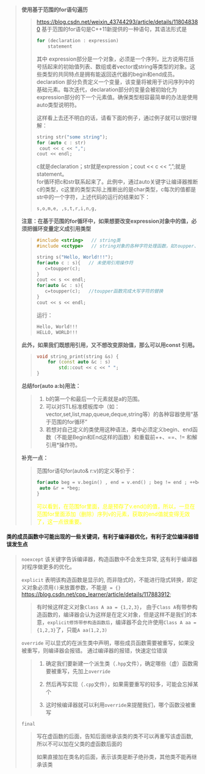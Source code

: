 > **使用基于范围的for语句遍历**
>> <https://blog.csdn.net/weixin_43744293/article/details/118048380>
>> 基于范围的for语句是C++11新提供的一种语句，其语法形式是
>> ```c++ 
>> for (declaration : expression)
>>     statement
>> ```
>> 其中
>> expression部分是一个对象，必须是一个序列，比方说用花括号括起来的初始值列表、数组或者vector或string等类型的对象。这些类型的共同特点是拥有能返回迭代器的begin和end成员。
>> declaration 部分负责定义一个变量，该变量将被用于访问序列中的基础元素。每次迭代，declaration部分的变量会被初始化为expression部分的下一个元素值。确保类型相容最简单的办法是使用auto类型说明符。
>> 
>> 这样看上去还不明白的话，请看下面的例子，通过例子就可以很好理解：
>> ```c++
>> string str("some string");
>> for (auto c : str)
>> 	cout << c << ",";
>> cout << endl;
>> ```
>> c就是declaration；str就是expression；cout << c << “,”;就是statement。<br>
>> for循环把c和str联系起来了。此例中，通过auto关键字让编译器推断c的类型，c这里的类型实际上推断出的是char类型，c每次的值都是str中的一个字符，上述代码的运行的结果如下：
>> ```c++
>> s,o,m,e, ,s,t,r,i,n,g,
>> ```
> **注意：在基于范围的for循环中，如果想要改变expression对象中的值，必须把循环变量定义成引用类型**
>> ```c++
>> #include <string>   // string类
>> #include <cctype>   // string对象的各种字符处理函数，如toupper、isupper
>> 
>> string s("Hello, World!!!");
>> for(auto c : s){   // 未使用引用操作符       
>>    c=toupper(c);   
>> }
>> cout << s << endl;
>> for(auto &c : s){           
>>    c=toupper(c);   //toupper函数完成大写字符的替换
>> }
>> cout << s << endl;
>> ```
>> 运行：
>> ```c++
>> Hello, World!!!
>> HELLO, WORLD!!!
>> ```
> **此外，如果我们既想用引用，又不想改变原始值，那么可以用const 引用。**
>> ```c++
>> void string_print(string &s) {
>>     for (const auto &c : s)
>>         std::cout << c << " ";
>> }
>> ```
> **总结for(auto a:b)用法：**
>> 1. b的第一个和最后一个元素就是a的范围。
>> 2. 可以对STL标准模板库中（如：vector,set,list,map,queue,deque,string等）的各种容器使用“基于范围的for循环”
>> 3. 若想对自己定义的类使用这种语法，类中必须定义begin、end函数（不能是Begin和End这样的函数）和重载前++、==、!= 和解引用*操作符。
>
> **补充一点：**
>> 范围for语句for(auto& r:v)的定义等价于：
>> ```c++
>> for(auto beg = v.begin() , end = v.end() ; beg != end ; ++beg){
>> 	auto &r = *beg;
>> }
>> ```
>> <font color="yellow"> 可以看到，在范围for里面，总是预存了v.end()的值，所以，一旦在范围for里面添加（删除）序列v的元素，获取的end值就变得无效了，这一点很重要。</font> 










#### 类的成员函数中可能出现的一些关键词，有利于编译器优化，有利于定位编译器错误发生点



> `noexcept`  该关键字告诉编译器，构造函数中不会发生异常, 这有利于编译器对程序做更多的优化。
>
> 
>
> `explicit`  表明该构造函数是显示的, 而非隐式的，不能进行隐式转换，即定义对象必须用`()`来放置参数，不能是` = {}`   https://blog.csdn.net/cpp_learner/article/details/117883912; 
> > 
> > 有时候这样定义对象`Class A aa = {1,2,3}`， 由于`Class A`有带参构造函数的，编译器会认为这样是在定义对象，但是这样不是我们的本意，`explicit修饰带参构造函数后`，编译器不会允许使用`Class A aa = {1,2,3}`了，只能`A aa(1,2,3)`
>
> 
> 
>
> `override`  可以显式的在派生类中声明，哪些成员函数需要被重写，如果没被重写，则编译器会报错。 通过编译器的报错，快速定位错误
>
> > 1. 确定我们要新建一个派生类（`.hpp`文件），确定哪些（虚）函数需要被重写，先加上`override`
> > 
> > 2. 然后再写实现（`.cpp`文件），如果需要重写的较多，可能会忘掉某个
> > 
> > 3. 这时候编译器就可以利用`override`来提醒我们，哪个函数没被重写
>
> 
>
> `final` 
> 
> > 写在虚函数的后面，告知后面继承该类的类不可以再重写该虚函数, 所以不可以加在父类的虚函数后面的
> > 
> > 如果直接加在类名的后面，表示该类是断子绝孙类，其他类不能再继承该类
>
> 






















